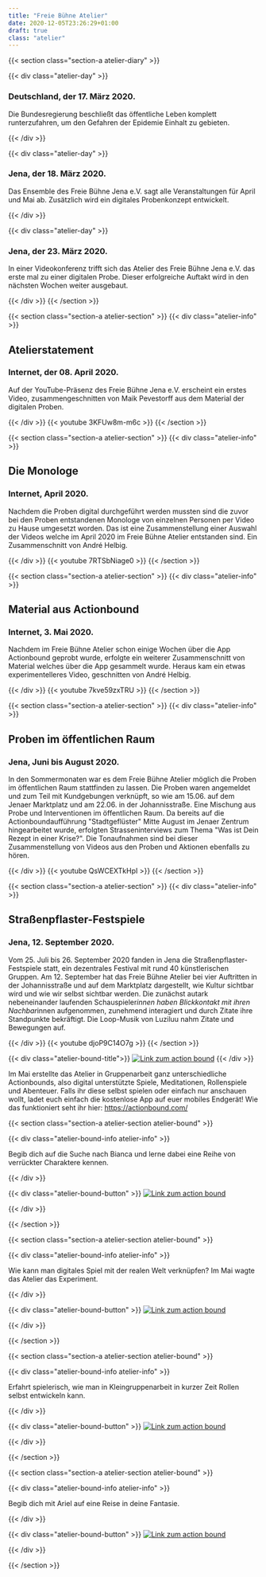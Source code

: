 ```yaml
---
title: "Freie Bühne Atelier"
date: 2020-12-05T23:26:29+01:00
draft: true
class: "atelier"
---
```


{{< section class="section-a atelier-diary" >}}


{{< div class="atelier-day" >}}
<h3>Deutschland, der 17. März 2020.</h3>
<p>Die Bundesregierung beschließt das öffentliche Leben komplett runterzufahren, um den Gefahren der Epidemie Einhalt zu gebieten.</p>
{{< /div >}}

{{< div class="atelier-day" >}}
<h3> Jena, der 18. März 2020. </h3>
<p>Das Ensemble des Freie Bühne Jena e.V. sagt alle Veranstaltungen für April und Mai ab. Zusätzlich wird ein digitales Probenkonzept entwickelt.</p>
{{< /div >}}

{{< div class="atelier-day" >}}
<h3> Jena, der 23. März 2020. </h3>
<p>In einer Videokonferenz trifft sich das Atelier des Freie Bühne Jena e.V. das erste mal zu einer digitalen Probe. Dieser erfolgreiche Auftakt wird in den nächsten Wochen weiter ausgebaut.</p>
{{< /div >}}
{{< /section >}}

{{< section class="section-a atelier-section" >}}
{{< div class="atelier-info" >}}

<h2>Atelierstatement</h2>
<h3>Internet, der 08. April 2020. </h3>

Auf der YouTube-Präsenz des Freie Bühne Jena e.V. erscheint ein erstes Video, zusammengeschnitten von Maik Pevestorff aus dem Material der digitalen Proben.

{{< /div >}}
{{< youtube 3KFUw8m-m6c >}}
{{< /section >}}


{{< section class="section-a atelier-section" >}}
{{< div class="atelier-info" >}}

<h2>Die Monologe</h2>
<h3>Internet, April 2020. </h3>

Nachdem die Proben digital durchgeführt werden mussten sind die zuvor bei den Proben entstandenen Monologe von einzelnen Personen per Video zu Hause umgesetzt worden. Das ist eine Zusammenstellung einer Auswahl der Videos welche im April 2020 im Freie Bühne Atelier entstanden sind. Ein Zusammenschnitt von André Helbig.

{{< /div >}}
{{< youtube 7RTSbNiage0 >}}
{{< /section >}}


{{< section class="section-a atelier-section" >}}
{{< div class="atelier-info" >}}

<h2>Material aus Actionbound</h2>
<h3>Internet, 3. Mai 2020. </h3>

Nachdem im Freie Bühne Atelier schon einige Wochen über die App Actionbound geprobt wurde, erfolgte ein weiterer Zusammenschnitt von Material welches über die App gesammelt wurde. Heraus kam ein etwas experimentelleres Video, geschnitten von André Helbig.

{{< /div >}}
{{< youtube 7kve59zxTRU >}}
{{< /section >}}

{{< section class="section-a atelier-section" >}}
{{< div class="atelier-info" >}}

<h2>Proben im öffentlichen Raum</h2>
<h3>Jena, Juni bis August 2020. </h3>

In den Sommermonaten war es dem Freie Bühne Atelier möglich die Proben im öffentlichen Raum stattfinden zu lassen. Die Proben waren angemeldet und zum Teil mit Kundgebungen verknüpft, so wie am 15.06. auf dem Jenaer Marktplatz und am 22.06. in der Johannisstraße. Eine Mischung aus Probe und Interventionen im öffentlichen Raum. Da bereits auf die Actionboundaufführung "Stadtgeflüster" Mitte August im Jenaer Zentrum hingearbeitet wurde, erfolgten Strasseninterviews zum Thema "Was ist Dein Rezept in einer Krise?". Die Tonaufnahmen sind bei dieser Zusammenstellung von Videos aus den Proben und Aktionen ebenfalls zu hören.

{{< /div >}}
{{< youtube QsWCEXTkHpI >}}
{{< /section >}}

{{< section class="section-a atelier-section" >}}
{{< div class="atelier-info" >}}

<h2>Straßenpflaster-Festspiele</h2>
<h3>Jena, 12. September 2020. </h3>

Vom 25. Juli bis 26. September 2020 fanden in Jena die Straßenpflaster-Festspiele statt, ein dezentrales Festival mit rund 40 künstlerischen Gruppen. Am 12. September hat das Freie Bühne Atelier bei vier Auftritten in der Johannisstraße und auf dem Marktplatz dargestellt, wie Kultur sichtbar wird und wie wir selbst sichtbar werden. Die zunächst autark nebeneinander laufenden Schauspieler*innen haben Blickkontakt mit ihren Nachbar*innen aufgenommen, zunehmend interagiert und durch Zitate ihre Standpunkte bekräftigt. Die Loop-Musik von Luziluu nahm Zitate und Bewegungen auf.

{{< /div >}}
{{< youtube djoP9C14O7g >}}
{{< /section >}}


{{< div class="atelier-bound-title">}}
<a target="_blank" rel="noreferrer" href="https://actionbound.com"><img src="./img/actionbound-logo.png" alt="Link zum action bound"></a>
{{< /div >}}

Im Mai erstellte das Atelier in Gruppenarbeit ganz unterschiedliche Actionbounds, also digital unterstützte Spiele, Meditationen, Rollenspiele und Abenteuer. Falls ihr diese selbst spielen oder einfach nur anschauen  wollt, ladet euch einfach die kostenlose App auf euer mobiles Endgerät! Wie das funktioniert seht ihr hier: https://actionbound.com/


{{< section class="section-a atelier-section atelier-bound" >}}

{{< div class="atelier-bound-info atelier-info" >}}
<p>Begib dich auf die Suche nach Bianca und lerne dabei eine Reihe von verrückter Charaktere kennen.</p>
{{< /div >}}

{{< div class="atelier-bound-button" >}}
<a target="_blank" rel="noreferrer" href="https://actionbound.com/bound/woistbiancaa"><img src="./img/action-bound-button.png" alt="Link zum action bound"></a>

{{< /div >}}

{{< /section >}}

{{< section class="section-a atelier-section atelier-bound" >}}

{{< div class="atelier-bound-info atelier-info" >}}
<p>Wie kann man digitales Spiel mit der realen Welt verknüpfen? Im Mai wagte das Atelier das Experiment.</p>
{{< /div >}}

{{< div class="atelier-bound-button" >}}
<a target="_blank" rel="noreferrer" href="https://actionbound.com/bound/kunstzumueberlebenfbj"><img src="./img/action-bound-button.png" alt="Link zum action bound"></a>

{{< /div >}}

{{< /section >}}

{{< section class="section-a atelier-section atelier-bound" >}}

{{< div class="atelier-bound-info atelier-info" >}}
<p>Erfahrt spielerisch, wie man in Kleingruppenarbeit in kurzer Zeit Rollen selbst entwickeln kann.</p>
{{< /div >}}

{{< div class="atelier-bound-button" >}}
<a target="_blank" rel="noreferrer" href="https://actionbound.com/bound/stillepostfbj"><img src="./img/action-bound-button.png" alt="Link zum action bound"></a>

{{< /div >}}

{{< /section >}}

{{< section class="section-a atelier-section atelier-bound" >}}

{{< div class="atelier-bound-info atelier-info" >}}
<p>Begib dich mit Ariel auf eine Reise in deine Fantasie.</p>
{{< /div >}}

{{< div class="atelier-bound-button" >}}
<a target="_blank" rel="noreferrer" href="https://actionbound.com/bound/magischeweltenfbj"><img src="./img/action-bound-button.png" alt="Link zum action bound"></a>

{{< /div >}}

{{< /section >}}


